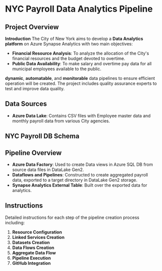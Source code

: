 # NYC Payroll Data Analytics Pipeline

## Project Overview

**Introduction**
The City of New York aims to develop a **Data Analytics platform** on Azure Synapse Analytics with two main objectives:
- **Financial Resource Analysis**: To analyze the allocation of the City's financial resources and the budget devoted to overtime.
- **Public Data Availability**: To make salary and overtime pay data for all municipal employees available to the public.

**dynamic**, **automatable**, and **monitorable** data pipelines to ensure efficient operation will be created. The project includes quality assurance experts to test and improve data quality.

## Data Sources
- **Azure Data Lake**: Contains CSV files with Employee master data and monthly payroll data from various City agencies.

## NYC Payroll DB Schema


## Pipeline Overview
- **Azure Data Factory**: Used to create Data views in Azure SQL DB from source data files in DataLake Gen2.
- **Dataflows and Pipelines**: Constructed to create aggregated payroll data, exported to a target directory in DataLake Gen2 storage.
- **Synapse Analytics External Table**: Built over the exported data for analytics.

## Instructions
Detailed instructions for each step of the pipeline creation process including:
1. **Resource Configuration**
2. **Linked Services Creation**
3. **Datasets Creation**
4. **Data Flows Creation**
5. **Aggregate Data Flow**
6. **Pipeline Execution**
7. **GitHub Integration**


